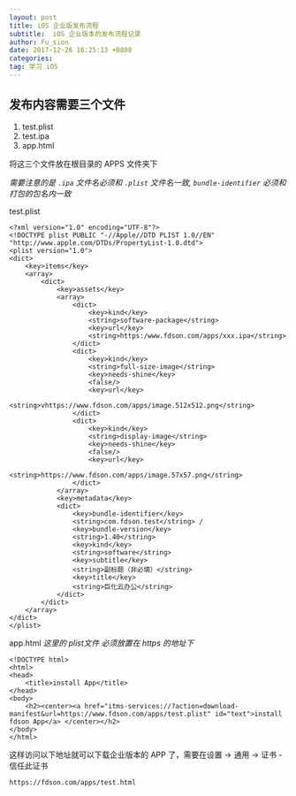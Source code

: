 ```yaml
---
layout: post
title: iOS 企业版发布流程
subtitle:  iOS 企业版本的发布流程记录
author: Fu_sion
date: 2017-12-26 16:25:13 +0800
categories: 
tag: 学习 iOS
---
```


## 发布内容需要三个文件

1. test.plist
2. test.ipa
3. app.html

将这三个文件放在根目录的 APPS 文件夹下

*需要注意的是 `.ipa` 文件名必须和 `.plist` 文件名一致,*
*`bundle-identifier` 必须和打包的包名内一致*


test.plist

```
<?xml version="1.0" encoding="UTF-8"?>
<!DOCTYPE plist PUBLIC "-//Apple//DTD PLIST 1.0//EN" "http://www.apple.com/DTDs/PropertyList-1.0.dtd">
<plist version="1.0">
<dict>
	<key>items</key>
	<array>
		<dict>
			<key>assets</key>
			<array>
				<dict>
					<key>kind</key>
					<string>software-package</string>
					<key>url</key>
					<string>https:/www.fdson.com/apps/xxx.ipa</string>
				</dict>
				<dict>
					<key>kind</key>
					<string>full-size-image</string>
					<key>needs-shine</key>
					<false/>
					<key>url</key>
					<string>vhttps://www.fdson.com/apps/image.512x512.png</string>
				</dict>
				<dict>
					<key>kind</key>
					<string>display-image</string>
					<key>needs-shine</key>
					<false/>
					<key>url</key>
					<string>https://www.fdson.com/apps/image.57x57.png</string>
				</dict>
			</array>
			<key>metadata</key>
			<dict>
				<key>bundle-identifier</key>
				<string>com.fdson.test</string> /
				<key>bundle-version</key>
				<string>1.40</string>
				<key>kind</key>
				<string>software</string>
				<key>subtitle</key>
				<string>副标题（非必填）</string>
				<key>title</key>
				<string>巨化云办公</string>
			</dict>
		</dict>
	</array>
</dict>
</plist>

```

app.html
*这里的 plist文件 必须放置在 https 的地址下*

```
<!DOCTYPE html>
<html>
<head>
	<title>install App</title>
</head>
<body>
	<h2><center><a href="itms-services://?action=download-manifest&url=https://www.fdson.com/apps/test.plist" id="text">install fdson App</a> </center></h2>
</body>
</html>
```

这样访问以下地址就可以下载企业版本的 APP 了，需要在设置 -> 通用 -> 证书 -信任此证书

```
https://fdson.com/apps/test.html

```


